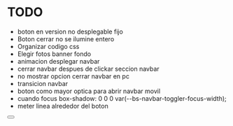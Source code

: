 # TODO

* boton en version no desplegable fijo
* Boton cerrar no se ilumine entero
* Organizar codigo css
* Elegir fotos banner fondo
* animacion desplegar navbar
* cerrar navbar despues de clickar seccion navbar
* no mostrar opcion cerrar navbar en pc
* transicion navbar
* boton como mayor optica para abrir navbar movil
* cuando focus box-shadow: 0 0 0 var(--bs-navbar-toggler-focus-width);
* meter linea alrededor del boton

<button class="navbar-toggler collapsed" type="button" data-bs-toggle="collapse" data-bs-target="#navbarSupportedContent" aria-controls="navbarSupportedContent" aria-expanded="false" aria-label="Toggle navigation">
                        <span class="navbar-toggler-icon"></span>
                    </button>